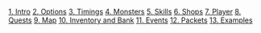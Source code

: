 <a href="1 Intro">1. Intro</a>
<a href="2 Options">2. Options</a>
<a href="3 Timings">3. Timings</a>
<a href="4 Monsters">4. Monsters</a>
<a href="5 Skills">5. Skills</a>
<a href="6 Shops">6. Shops</a>
<a href="7 Player">7. Player</a>
<a href="8 Quests">8. Quests</a>
<a href="9 Map">9. Map</a>
<a href="10 Inventory and Bank">10. Inventory and Bank</a>
<a href="11 Events">11. Events</a>
<a href="12 Packets">12. Packets</a>
<a href="13 Examples">13. Examples</a>
